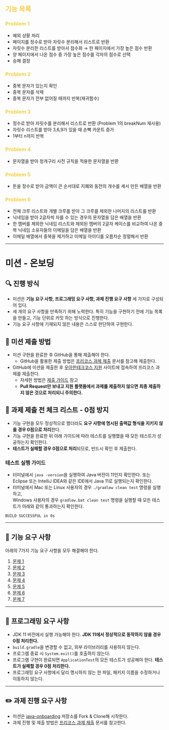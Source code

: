 ## <span style="color: #F5D042">기능 목록</span>

### <span style="color: #F5D042">Problem 1</span>

- 예외 상황 처리
- 페이지를 정수로 받아 자릿수 분리해서 리스트로 반환
- 자릿수 분리한 리스트를 받아서 점수화 → 한 페이지에서 가장 높은 점수 반환
- 양 페이지에서 나온 점수 중 가장 높은 점수를 각자의 점수로 선택
- 승패 결정

### <span style="color: #F5D042">Problem 2</span>

- 중복 문자가 있는지 확인
- 중복 문자를 삭제
- 중복 문자가 전부 없어질 때까지 반복(재귀함수)

### <span style="color: #F5D042">Problem 3</span>

- 정수로 받아 자릿수를 분리해서 리스트로 반환 (Problem 1의 breakNum 재사용)
- 자릿수 리스트를 받아 3,6,9가 있을 때 손뼉 카운트 증가
- 1부터 n까지 반복

### <span style="color: #F5D042">Problem 4</span>

- 문자열을 받아 청개구리 사전 규칙을 적용한 문자열을 반환

### <span style="color: #F5D042">Problem 5</span>

- 돈을 정수로 받아 금액이 큰 순서대로 지폐와 동전의 개수를 세서 만든 배열을 반환

### <span style="color: #F5D042">Problem 6</span>

- 전체 크루 리스트와 개별 크루를 받아 그 크루를 제외한 나머지의 리스트를 반환
- 닉네임을 받아 2글자씩 자를 수 있는 경우의 문자열을 담은 배열을 반환
- 한 멤버를 제외한 닉네임 리스트와 제외된 멤버의 2글자 케이스를 비교하여 나온 중복 닉네임 소유자들의 이메일을 담은 배열을 반환
- 이메일 배열에서 중복을 제거하고 이메일 아이디를 오름차순 정렬해서 반환

***

# 미션 - 온보딩

## 🔍 진행 방식

- 미션은 **기능 요구 사항, 프로그래밍 요구 사항, 과제 진행 요구 사항** 세 가지로 구성되어 있다.
- 세 개의 요구 사항을 만족하기 위해 노력한다. 특히 기능을 구현하기 전에 기능 목록을 만들고, 기능 단위로 커밋 하는 방식으로 진행한다.
- 기능 요구 사항에 기재되지 않은 내용은 스스로 판단하여 구현한다.

## 📮 미션 제출 방법

- 미션 구현을 완료한 후 GitHub을 통해 제출해야 한다.
    - GitHub을 활용한 제출 방법은 [프리코스 과제 제출](https://github.com/woowacourse/woowacourse-docs/tree/master/precourse) 문서를 참고해
      제출한다.
- GitHub에 미션을 제출한 후 [우아한테크코스 지원](https://apply.techcourse.co.kr) 사이트에 접속하여 프리코스 과제를 제출한다.
    - 자세한 방법은 [제출 가이드](https://github.com/woowacourse/woowacourse-docs/tree/master/precourse#제출-가이드) 참고
    - **Pull Request만 보내고 지원 플랫폼에서 과제를 제출하지 않으면 최종 제출하지 않은 것으로 처리되니 주의한다.**

## 🚨 과제 제출 전 체크 리스트 - 0점 방지

- 기능 구현을 모두 정상적으로 했더라도 **요구 사항에 명시된 출력값 형식을 지키지 않을 경우 0점으로 처리**한다.
- 기능 구현을 완료한 뒤 아래 가이드에 따라 테스트를 실행했을 때 모든 테스트가 성공하는지 확인한다.
- **테스트가 실패할 경우 0점으로 처리**되므로, 반드시 확인 후 제출한다.

### 테스트 실행 가이드

- 터미널에서 `java -version`을 실행하여 Java 버전이 11인지 확인한다. 또는 Eclipse 또는 IntelliJ IDEA와 같은 IDE에서 Java 11로 실행되는지 확인한다.
- 터미널에서 Mac 또는 Linux 사용자의 경우 `./gradlew clean test` 명령을 실행하고,   
  Windows 사용자의 경우  `gradlew.bat clean test` 명령을 실행할 때 모든 테스트가 아래와 같이 통과하는지 확인한다.

```
BUILD SUCCESSFUL in 0s
```

---

## 🚀 기능 요구 사항
아래의 7가지 기능 요구 사항을 모두 해결해야 한다.

1. [문제 1](./docs/PROBLEM1.md)
2. [문제 2](./docs/PROBLEM2.md)
3. [문제 3](./docs/PROBLEM3.md)
4. [문제 4](./docs/PROBLEM4.md)
5. [문제 5](./docs/PROBLEM5.md)
6. [문제 6](./docs/PROBLEM6.md)
7. [문제 7](./docs/PROBLEM7.md)

---

## 🎯 프로그래밍 요구 사항

- JDK 11 버전에서 실행 가능해야 한다. **JDK 11에서 정상적으로 동작하지 않을 경우 0점 처리한다.**
- `build.gradle`을 변경할 수 없고, 외부 라이브러리를 사용하지 않는다.
- 프로그램 종료 시 `System.exit()`를 호출하지 않는다.
- 프로그램 구현이 완료되면 `ApplicationTest`의 모든 테스트가 성공해야 한다. **테스트가 실패할 경우 0점 처리한다.**
- 프로그래밍 요구 사항에서 달리 명시하지 않는 한 파일, 패키지 이름을 수정하거나 이동하지 않는다.

---

## ✏️ 과제 진행 요구 사항

- 미션은 [java-onboarding](https://github.com/woowacourse-precourse/java-onboarding) 저장소를 Fork & Clone해 시작한다.
- 과제 진행 및 제출 방법은 [프리코스 과제 제출](https://github.com/woowacourse/woowacourse-docs/tree/master/precourse) 문서를 참고한다.
